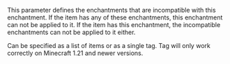 This parameter defines the enchantments that are incompatible with this enchantment. 
If the item has any of these enchantments, this enchantment can not be applied to it.
If the item has this enchantment, the incompatible enchantments can not be applied to it either.

Can be specified as a list of items or as a single tag. Tag will only work correctly
on Minecraft 1.21 and newer versions.